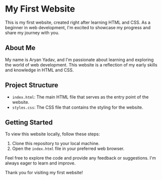 # My First Website

This is my first website, created right after learning HTML and CSS. As a beginner in web development, I'm excited to showcase my progress and share my journey with you.

## About Me

My name is Aryan Yadav, and I'm passionate about learning and exploring the world of web development. This website is a reflection of my early skills and knowledge in HTML and CSS.

## Project Structure

- `index.html`: The main HTML file that serves as the entry point of the website.
- `styles.css`: The CSS file that contains the styling for the website.

## Getting Started

To view this website locally, follow these steps:

1. Clone this repository to your local machine.
2. Open the `index.html` file in your preferred web browser.

Feel free to explore the code and provide any feedback or suggestions. I'm always eager to learn and improve.

Thank you for visiting my first website!
